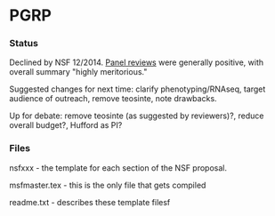 PGRP
====

### Status

Declined by NSF 12/2014. [Panel reviews](https://github.com/RILAB/PGRP/reviews.md) were generally positive, with overall summary "highly meritorious."

Suggested changes for next time: clarify phenotyping/RNAseq, target audience of outreach, remove teosinte, note drawbacks.

Up for debate: remove teosinte (as suggested by reviewers)?, reduce overall budget?, Hufford as PI?

### Files

nsfxxx - the template for each section of the NSF proposal.

msfmaster.tex - this is the only file that gets compiled

readme.txt - describes these template filesf



